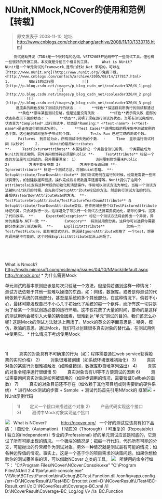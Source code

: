 # NUnit,NMock,NCover的使用和范例【转载】 
> 原文发表于 2008-11-10, 地址: http://www.cnblogs.com/chenxizhang/archive/2008/11/10/1330718.html 


        测试驱动开发（TDD)是一个很时髦的名词。VSTS2005开始附带了一些测试工具。但也有一些很好的开源工具。本文就是介绍三个相关的工具。     What is NUnit?          NUnit是一个单元测试的Framework,是专门针对.Net 来写的。可以在[http://www.nunit.org](http://www.nunit.org/)免费下载.          <http://www.cnblogs.com/confach/archive/2005/08/14/177817.html>   1.         NUnit的运行图             ![](http://p.blog.csdn.net/images/p_blog_csdn_net/cooleader320/N_1.png)                         ![](http://p.blog.csdn.net/images/p_blog_csdn_net/cooleader320/N_2.png)            ![](http://p.blog.csdn.net/images/p_blog_csdn_net/cooleader320/N_3.png)       进度条的颜色反映了测试执行的状态： ·     **绿色**描述目前所执行的测试都通过 ·     **黄色**意味某些测试忽略，但是这里没有失败 ·     **红色**表示有失败 底部的状态条表示下面的状态： ·     **状态**.说明了现在运行测试的状态。当所有测试完成时，状态变为*Completed*.运行测试中，状态是*Running:* <*test-name*> (<*test-name*>是正在运行的测试名称)。 ·     **Test Cases**说明加载的程序集中测试案例的总个数。这也是测试树里叶子节点的个数。  ·     Tests Run 已经完成的测试个数。  ·     Failures  到目前为止，所有测试中失败的个数.  ·     Time  显示运行测试时间（以秒计）    2.     NUnit的常用Attributes                          **·     TestFixtureAttribute** 本属性标记一个类包含测试用例，一个类要能成为Nunit的测试用例，另外访问修饰符必须是Public **·     TestAttribute** 标记一个类的方法是可以测试的。另外需要满足： 1)         访问限制修饰要未Public 2)         方法不能有参数 3)         方法不能有返回值 **·     IgnoreAttribute** 标记一个测试方法，将被Nuint忽略。 **·     SetupAttribute/TearDownAttribute** 我们测试用例在运行的时候，经常是需要一些常规资源的，如创建数据库链接，操作完成后关闭数据库链接等等。Nunit提供了这两个attributelai支持这种常规的初始化和清楚操作，作用域以测试方法为单位。当每一个测试方法被Nunit执行的时候，会先执行SetupAttribute标记的方法，然后执行测试方法的代码，最后执行TearDownAttribute标记的方法。 **·     TestFixtureSetupAttribute/TestFixtureTearDownAttribute** 与SetupAttribute/TearDownAttribute类似，但作用域是整个以TestFixtureAttribute标记的类，只会被执行一次。这样避免了每执行一个测试方法就需要初始化，清除的操作，提高了代码效率。 **·     ExpectedException** 标记一个测试方法将会抛出一个异常，异常的类型与.NET一致 **·        Category**  将测试用例分类，这样你可以选择你需要的分类来运行测试用例。 **·     ExplicitAttribute**          忽略一个Test/TestFixture，直到被显式执行。原因是IgnoreAttribute忽略了 一个test，想要再调用是不可能的，这个时候ExplicitAttribute就派上用场了。       

    

   

 What is Nmock?          <http://msdn.microsoft.com/msdnmag/issues/04/10/NMock/default.aspx> <http://nmock.org/>  * 为什么需要Mock

 单元测试的基本原则应该是每次只验证一个方法，但是倘若遇到这样一种情况： 测试方法依赖于其他一些难以操控的东西，如：网络，数据库。或者是你测试的代码依赖于系统的其他部分，甚至是系统的多个其他部分。在这种情况下，倘若不小心，最终可能发现自己不小心几乎初始化了系统的每一个组件，而所有这一切只是为了给某一个测试创造必要的运行环境。这不仅花费了大量的时间，要命的是这样的测试用例会被引入大量的耦合因素，很难到达“单元”测试的目的。我们该怎么办呢? 这是Mock的测试方法就派上用场了。Mock的英文的字面意思是：嘲笑，模仿，欺骗的意思。通过Mock，我们可以创建很多真实对象的替代品，在测试用例中使用它。 * 什么情况下考虑使用Mock

   

 1)         真实的对象具有不可确定的行为（如：程序需要通过web service获得股票的实时价格） 2)         对象很难被创建（如系统环境很难初始化） 3)         真实对象的某些行为很难被触发（如网络错误，数据库ID自增序列溢出） 4)         真实的对象令程序运行很缓慢 5)         真实对象含有UI等不方便测试的因素 6)         测试需要询问真实对象是如何被调用的（如异步调用的情况，需要验证Callbak的函数） 7)         真实的对象目前还不存在（如依赖于其他项目组或则需要新的硬件系统） * 进行Mock测试的步骤
	+ Sample  + 测试代码首先引用NMock的 框架![](http://p.blog.csdn.net/images/p_blog_csdn_net/cooleader320/NM_2.png)
	+ NUnit示例代码

 
>  1)        定义一个接口来描述这个对象 2)         产品代码实现这个接口 3)         测试中Mock对象实现这个接口

   ![](http://p.blog.csdn.net/images/p_blog_csdn_net/cooleader320/NM_1.png)      What is NCover?            <http://ncover.org/>   一个好的测试应该具有如下品质：  l 自动化（Automation） l 彻底的（Thorough） l 可重复的（Repeatable） l 独立的(Independent) l 专业的(Professional) 好的单元测试应该是彻底的，它测试了所有可能出现的情况。一个极端的情况是：把每一行代码，代码所有可能的分支，可能抛出的异常都作为测试对象。另外一种情况就是测试最有可能的情况：如各种边界值的情况。事实上，这是一个基于你的项目需求的决策问题。如果你想检验你的测试覆盖率的话，可以借助NCover 之类的工具。    ![](http://p.blog.csdn.net/images/p_blog_csdn_net/cooleader320/NC_1.png)   所使用的命令行如下： "C:\Program Files\NCover\NCover.Console.exe" "C:\Program Files\NUnit 2.4.1\bin\nunit-console.exe" V:\Web\BCTest\Function\bin\Debug\BCTest.Function.dll /config=app.config /err=D:\NCoverResult\UTest4BC-Error.txt /xml=D:\NCoverResult\UTest4BC-Result.xml //x D:\NCoverResult\Coverage-BC.xml //l D:\NCoverResult\Coverage-BC\_Log.log //v //a  BC.Function